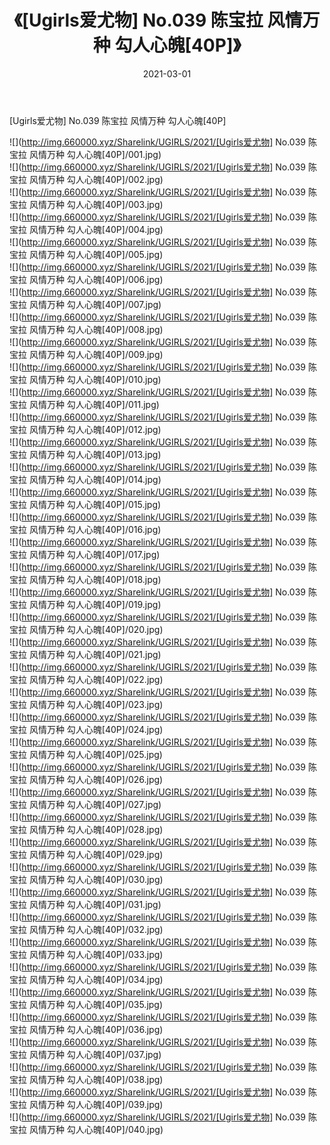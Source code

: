 ﻿---
layout: post
title:  《[Ugirls爱尤物] No.039 陈宝拉 风情万种 勾人心魄[40P]》
date:   2021-03-01
img: http://img.660000.xyz/Sharelink/UGIRLS/2021/[Ugirls爱尤物] No.039 陈宝拉 风情万种 勾人心魄[40P]/000.jpg
categories: [美女, 清纯, 唯美]
---

[Ugirls爱尤物] No.039 陈宝拉 风情万种 勾人心魄[40P]

  ![](http://img.660000.xyz/Sharelink/UGIRLS/2021/[Ugirls爱尤物] No.039 陈宝拉 风情万种 勾人心魄[40P]/001.jpg) <br> ![](http://img.660000.xyz/Sharelink/UGIRLS/2021/[Ugirls爱尤物] No.039 陈宝拉 风情万种 勾人心魄[40P]/002.jpg) <br> ![](http://img.660000.xyz/Sharelink/UGIRLS/2021/[Ugirls爱尤物] No.039 陈宝拉 风情万种 勾人心魄[40P]/003.jpg) <br> ![](http://img.660000.xyz/Sharelink/UGIRLS/2021/[Ugirls爱尤物] No.039 陈宝拉 风情万种 勾人心魄[40P]/004.jpg) <br> ![](http://img.660000.xyz/Sharelink/UGIRLS/2021/[Ugirls爱尤物] No.039 陈宝拉 风情万种 勾人心魄[40P]/005.jpg) <br> ![](http://img.660000.xyz/Sharelink/UGIRLS/2021/[Ugirls爱尤物] No.039 陈宝拉 风情万种 勾人心魄[40P]/006.jpg) <br> ![](http://img.660000.xyz/Sharelink/UGIRLS/2021/[Ugirls爱尤物] No.039 陈宝拉 风情万种 勾人心魄[40P]/007.jpg) <br> ![](http://img.660000.xyz/Sharelink/UGIRLS/2021/[Ugirls爱尤物] No.039 陈宝拉 风情万种 勾人心魄[40P]/008.jpg) <br> ![](http://img.660000.xyz/Sharelink/UGIRLS/2021/[Ugirls爱尤物] No.039 陈宝拉 风情万种 勾人心魄[40P]/009.jpg) <br> ![](http://img.660000.xyz/Sharelink/UGIRLS/2021/[Ugirls爱尤物] No.039 陈宝拉 风情万种 勾人心魄[40P]/010.jpg) <br> ![](http://img.660000.xyz/Sharelink/UGIRLS/2021/[Ugirls爱尤物] No.039 陈宝拉 风情万种 勾人心魄[40P]/011.jpg) <br> ![](http://img.660000.xyz/Sharelink/UGIRLS/2021/[Ugirls爱尤物] No.039 陈宝拉 风情万种 勾人心魄[40P]/012.jpg) <br> ![](http://img.660000.xyz/Sharelink/UGIRLS/2021/[Ugirls爱尤物] No.039 陈宝拉 风情万种 勾人心魄[40P]/013.jpg) <br> ![](http://img.660000.xyz/Sharelink/UGIRLS/2021/[Ugirls爱尤物] No.039 陈宝拉 风情万种 勾人心魄[40P]/014.jpg) <br> ![](http://img.660000.xyz/Sharelink/UGIRLS/2021/[Ugirls爱尤物] No.039 陈宝拉 风情万种 勾人心魄[40P]/015.jpg) <br> ![](http://img.660000.xyz/Sharelink/UGIRLS/2021/[Ugirls爱尤物] No.039 陈宝拉 风情万种 勾人心魄[40P]/016.jpg) <br> ![](http://img.660000.xyz/Sharelink/UGIRLS/2021/[Ugirls爱尤物] No.039 陈宝拉 风情万种 勾人心魄[40P]/017.jpg) <br> ![](http://img.660000.xyz/Sharelink/UGIRLS/2021/[Ugirls爱尤物] No.039 陈宝拉 风情万种 勾人心魄[40P]/018.jpg) <br> ![](http://img.660000.xyz/Sharelink/UGIRLS/2021/[Ugirls爱尤物] No.039 陈宝拉 风情万种 勾人心魄[40P]/019.jpg) <br> ![](http://img.660000.xyz/Sharelink/UGIRLS/2021/[Ugirls爱尤物] No.039 陈宝拉 风情万种 勾人心魄[40P]/020.jpg) <br> ![](http://img.660000.xyz/Sharelink/UGIRLS/2021/[Ugirls爱尤物] No.039 陈宝拉 风情万种 勾人心魄[40P]/021.jpg) <br> ![](http://img.660000.xyz/Sharelink/UGIRLS/2021/[Ugirls爱尤物] No.039 陈宝拉 风情万种 勾人心魄[40P]/022.jpg) <br> ![](http://img.660000.xyz/Sharelink/UGIRLS/2021/[Ugirls爱尤物] No.039 陈宝拉 风情万种 勾人心魄[40P]/023.jpg) <br> ![](http://img.660000.xyz/Sharelink/UGIRLS/2021/[Ugirls爱尤物] No.039 陈宝拉 风情万种 勾人心魄[40P]/024.jpg) <br> ![](http://img.660000.xyz/Sharelink/UGIRLS/2021/[Ugirls爱尤物] No.039 陈宝拉 风情万种 勾人心魄[40P]/025.jpg) <br> ![](http://img.660000.xyz/Sharelink/UGIRLS/2021/[Ugirls爱尤物] No.039 陈宝拉 风情万种 勾人心魄[40P]/026.jpg) <br> ![](http://img.660000.xyz/Sharelink/UGIRLS/2021/[Ugirls爱尤物] No.039 陈宝拉 风情万种 勾人心魄[40P]/027.jpg) <br> ![](http://img.660000.xyz/Sharelink/UGIRLS/2021/[Ugirls爱尤物] No.039 陈宝拉 风情万种 勾人心魄[40P]/028.jpg) <br> ![](http://img.660000.xyz/Sharelink/UGIRLS/2021/[Ugirls爱尤物] No.039 陈宝拉 风情万种 勾人心魄[40P]/029.jpg) <br> ![](http://img.660000.xyz/Sharelink/UGIRLS/2021/[Ugirls爱尤物] No.039 陈宝拉 风情万种 勾人心魄[40P]/030.jpg) <br> ![](http://img.660000.xyz/Sharelink/UGIRLS/2021/[Ugirls爱尤物] No.039 陈宝拉 风情万种 勾人心魄[40P]/031.jpg) <br> ![](http://img.660000.xyz/Sharelink/UGIRLS/2021/[Ugirls爱尤物] No.039 陈宝拉 风情万种 勾人心魄[40P]/032.jpg) <br> ![](http://img.660000.xyz/Sharelink/UGIRLS/2021/[Ugirls爱尤物] No.039 陈宝拉 风情万种 勾人心魄[40P]/033.jpg) <br> ![](http://img.660000.xyz/Sharelink/UGIRLS/2021/[Ugirls爱尤物] No.039 陈宝拉 风情万种 勾人心魄[40P]/034.jpg) <br> ![](http://img.660000.xyz/Sharelink/UGIRLS/2021/[Ugirls爱尤物] No.039 陈宝拉 风情万种 勾人心魄[40P]/035.jpg) <br> ![](http://img.660000.xyz/Sharelink/UGIRLS/2021/[Ugirls爱尤物] No.039 陈宝拉 风情万种 勾人心魄[40P]/036.jpg) <br> ![](http://img.660000.xyz/Sharelink/UGIRLS/2021/[Ugirls爱尤物] No.039 陈宝拉 风情万种 勾人心魄[40P]/037.jpg) <br> ![](http://img.660000.xyz/Sharelink/UGIRLS/2021/[Ugirls爱尤物] No.039 陈宝拉 风情万种 勾人心魄[40P]/038.jpg) <br> ![](http://img.660000.xyz/Sharelink/UGIRLS/2021/[Ugirls爱尤物] No.039 陈宝拉 风情万种 勾人心魄[40P]/039.jpg) <br> ![](http://img.660000.xyz/Sharelink/UGIRLS/2021/[Ugirls爱尤物] No.039 陈宝拉 风情万种 勾人心魄[40P]/040.jpg) <br>